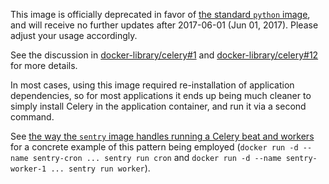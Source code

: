 This image is officially deprecated in favor of [the standard `python` image](https://hub.docker.com/_/python/), and will receive no further updates after 2017-06-01 (Jun 01, 2017). Please adjust your usage accordingly.

See the discussion in [docker-library/celery#1](https://github.com/docker-library/celery/issues/1#issuecomment-287655769) and [docker-library/celery#12](https://github.com/docker-library/celery/issues/12) for more details.

In most cases, using this image required re-installation of application dependencies, so for most applications it ends up being much cleaner to simply install Celery in the application container, and run it via a second command.

See [the way the `sentry` image handles running a Celery beat and workers](https://github.com/docker-library/docs/blob/d328e02359c6fc9a7f1f3c59efa2893f63e667e4/sentry/README.md#how-to-setup-a-full-sentry-instance) for a concrete example of this pattern being employed (`docker run -d --name sentry-cron ... sentry run cron` and `docker run -d --name sentry-worker-1 ... sentry run worker`).

